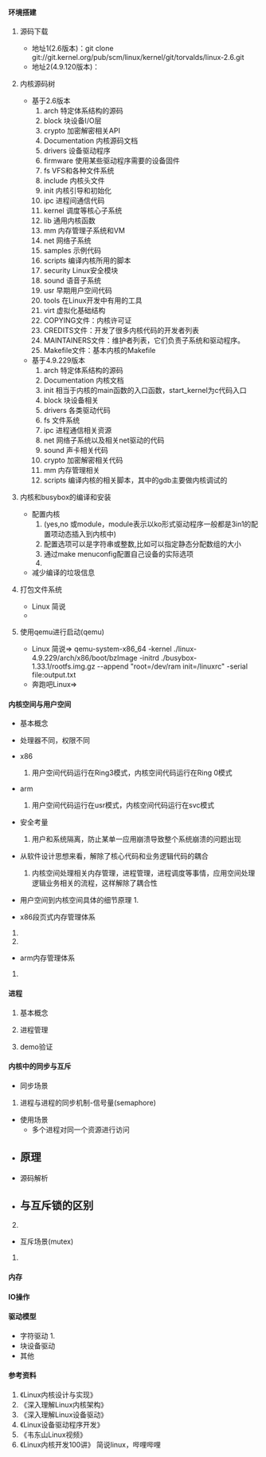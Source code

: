 #### 环境搭建
1. 源码下载
    * 地址1(2.6版本)：git clone git://git.kernel.org/pub/scm/linux/kernel/git/torvalds/linux-2.6.git
    * 地址2(4.9.120版本)：

2. 内核源码树
    * 基于2.6版本
        1. arch 特定体系结构的源码
        2. block 块设备I/O层
        3. crypto 加密解密相关API
        4. Documentation 内核源码文档
        5. drivers 设备驱动程序
        6. firmware 使用某些驱动程序需要的设备固件
        7. fs VFS和各种文件系统
        8. include 内核头文件
        9. init 内核引导和初始化
        10. ipc  进程间通信代码
        11. kernel 调度等核心子系统
        12. lib 通用内核函数
        13. mm 内存管理子系统和VM
        14. net 网络子系统
        15. samples 示例代码
        16. scripts 编译内核所用的脚本
        17. security Linux安全模块
        18. sound 语音子系统
        19. usr 早期用户空间代码
        20. tools 在Linux开发中有用的工具
        21. virt 虚拟化基础结构
        22. COPYING文件：内核许可证
        23. CREDITS文件：开发了很多内核代码的开发者列表
        24. MAINTAINERS文件：维护者列表，它们负责子系统和驱动程序。
        25. Makefile文件：基本内核的Makefile
    * 基于4.9.229版本
        1. arch 特定体系结构的源码
        2. Documentation 内核文档
        3. init 相当于内核的main函数的入口函数，start_kernel为c代码入口
        4. block 块设备相关
        5. drivers 各类驱动代码
        6. fs 文件系统
        7. ipc 进程通信相关资源
        8. net 网络子系统以及相关net驱动的代码
        9. sound 声卡相关代码
        10. crypto 加密解密相关代码
        11. mm 内存管理相关
        12. scripts 编译内核的相关脚本，其中的gdb主要做内核调试的

3. 内核和busybox的编译和安装
    * 配置内核
        1. (yes,no 或module，module表示以ko形式驱动程序一般都是3in1的配置项动态插入到内核中)
        2. 配置选项可以是字符串或整数,比如可以指定静态分配数组的大小
        3. 通过make menuconfig配置自己设备的实际选项
        4. 
    * 减少编译的垃圾信息

4. 打包文件系统
    * Linux 简说
    * 

5. 使用qemu进行启动(qemu)
    * Linux 简说=>
    qemu-system-x86_64 -kernel ./linux-4.9.229/arch/x86/boot/bzImage -initrd ./busybox-1.33.1/rootfs.img.gz --append "root=/dev/ram init=/linuxrc" -serial file:output.txt
    * 奔跑吧Linux=>


#### 内核空间与用户空间
* 基本概念
- 处理器不同，权限不同
+ x86
    1. 用户空间代码运行在Ring3模式，内核空间代码运行在Ring 0模式

+ arm 
    1. 用户空间代码运行在usr模式，内核空间代码运行在svc模式
- 安全考量

    1. 用户和系统隔离，防止某单一应用崩溃导致整个系统崩溃的问题出现
- 从软件设计思想来看，解除了核心代码和业务逻辑代码的耦合
    1. 内核空间处理相关内存管理，进程管理，进程调度等事情，应用空间处理逻辑业务相关的流程，这样解除了耦合性

- 用户空间到内核空间具体的细节原理
    1. 
    
* x86段页式内存管理体系
1. 
2. 
* arm内存管理体系
1. 

#### 进程
1. 基本概念
    
2. 进程管理

3. demo验证

#### 内核中的同步与互斥
* 同步场景
1. 进程与进程的同步机制-信号量(semaphore)
+ 使用场景
    - 多个进程对同一个资源进行访问
+ 原理
    - 
+ 源码解析
+ 与互斥锁的区别
    - 
2. 

* 互斥场景(mutex)
1. 

#### 内存
#### IO操作

#### 驱动模型
* 字符驱动
    1. 
* 块设备驱动
* 其他

#### 参考资料
1. 《Linux内核设计与实现》
2. 《深入理解Linux内核架构》
3. 《深入理解Linux设备驱动》
4. 《Linux设备驱动程序开发》
5. 《韦东山Linux视频》
6. 《Linux内核开发100讲》 简说linux，哔哩哔哩
